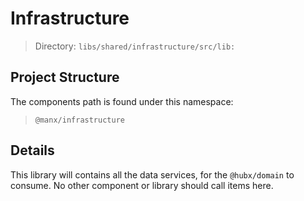 # Infrastructure

> Directory: `libs/shared/infrastructure/src/lib:`

## Project Structure

The components path is found under this namespace:

> `@manx/infrastructure`

## Details

This library will contains all the data services, for the `@hubx/domain` to consume. No other component or library should call items here.
